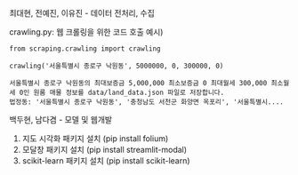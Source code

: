 최대현, 전예진, 이유진 - 데이터 전처리, 수집

crawling.py: 웹 크롤링을 위한 코드
호출 예시)
```
from scraping.crawling import crawling

crawling('서울특별시 종로구 낙원동', 5000000, 0, 300000, 0)

서울특별시 종로구 낙원동의 최대보증금 5,000,000 최소보증금 0 최대월세 300,000 최소월세 0인 원룸 매물 정보를 data/land_data.json 파일로 저장합니다.
법정동: '서울특별시 종로구 낙원동', '충청남도 서천군 화양면 옥포리', '서울특별시....
```

백두현, 남다겸 - 모델 및 웹개발
1. 지도 시각화 패키지 설치 (pip install folium)
2. 모달창 패키지 설치 (pip install streamlit-modal)
3. scikit-learn 패키지 설치 (pip install scikit-learn)
